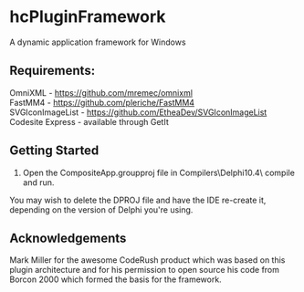 # hcPluginFramework
A dynamic application framework for Windows

Requirements:
-------------
OmniXML - https://github.com/mremec/omnixml  
FastMM4 - https://github.com/pleriche/FastMM4  
SVGIconImageList - https://github.com/EtheaDev/SVGIconImageList  
Codesite Express - available through GetIt  

Getting Started
---------------
1) Open the CompositeApp.groupproj file in Compilers\Delphi10.4\ compile and run.  

You may wish to delete the DPROJ file and have the IDE re-create it, depending on the version of Delphi you're using.

Acknowledgements
---------------
Mark Miller for the awesome CodeRush product which was based on this plugin architecture and for his permission to open source his code from Borcon 2000 which formed the basis for the framework.